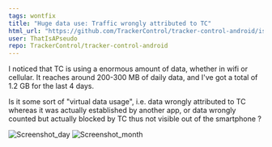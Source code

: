 ```yaml
---
tags: wontfix
title: "Huge data use: Traffic wrongly attributed to TC"
html_url: "https://github.com/TrackerControl/tracker-control-android/issues/202"
user: ThatIsAPseudo
repo: TrackerControl/tracker-control-android
---
```


I noticed that TC is using a enormous amount of data, whether in wifi or cellular. It reaches around 200-300 MB of daily data, and I've got a total of 1.2 GB for the last 4 days.

Is it some sort of "virtual data usage", i.e. data wrongly attributed to TC whereas it was actually established by another app, or data wrongly counted but actually blocked by TC thus not visible out of the smartphone ?

![Screenshot_day](https://user-images.githubusercontent.com/17936055/119539908-4b308f00-bd7c-11eb-8784-6c4f117b61ac.jpg) ![Screenshot_month](https://user-images.githubusercontent.com/17936055/119539911-4bc92580-bd7c-11eb-97c0-a6594862ba08.jpg)

